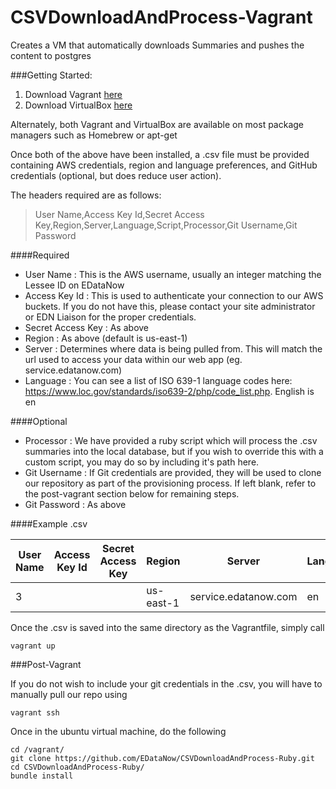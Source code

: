 # CSVDownloadAndProcess-Vagrant
Creates a VM that automatically downloads Summaries and pushes the content to postgres

###Getting Started:

1. Download Vagrant [here](https://www.vagrantup.com/downloads.html)
2. Download VirtualBox [here](https://www.virtualbox.org/wiki/Downloads)

Alternately, both Vagrant and VirtualBox are available on most package managers such as Homebrew or apt-get

Once both of the above have been installed, a .csv file must be provided containing AWS credentials, region and language preferences, and GitHub credentials (optional, but does reduce user action).

The headers required are as follows:

> User Name,Access Key Id,Secret Access Key,Region,Server,Language,Script,Processor,Git Username,Git Password

####Required
- User Name : This is the AWS username, usually an integer matching the Lessee ID on EDataNow
- Access Key Id : This is used to authenticate your connection to our AWS buckets. If you do not have this, please contact your site administrator or EDN Liaison for the proper credentials.
- Secret Access Key : As above
- Region : As above (default is us-east-1)
- Server : Determines where data is being pulled from. This will match the url used to access your data within our web app (eg. service.edatanow.com)
- Language : You can see a list of ISO 639-1 language codes here: https://www.loc.gov/standards/iso639-2/php/code_list.php. English is en

####Optional
- Processor : We have provided a ruby script which will process the .csv summaries into the local database, but if you wish to override this with a custom script, you may do so by including it's path here.
- Git Username : If Git credentials are provided, they will be used to clone our repository as part of the provisioning process. If left blank, refer to the post-vagrant section below for remaining steps.
- Git Password : As above

####Example .csv

| User Name | Access Key Id | Secret Access Key | Region    | Server               | Language | Git Username  | Git Password |
|-----------|---------------|-------------------|-----------|----------------------|----------|---------------|--------------|
| 3         | <Key>         | <Secret-Key>      | us-east-1 | service.edatanow.com | en       | ExampleUser99 | password1    |

Once the .csv is saved into the same directory as the Vagrantfile, simply call
~~~
vagrant up
~~~

###Post-Vagrant

If you do not wish to include your git credentials in the .csv, you will have to manually pull our repo using
~~~
vagrant ssh
~~~

Once in the ubuntu virtual machine, do the following
~~~
cd /vagrant/
git clone https://github.com/EDataNow/CSVDownloadAndProcess-Ruby.git
cd CSVDownloadAndProcess-Ruby/
bundle install
~~~

